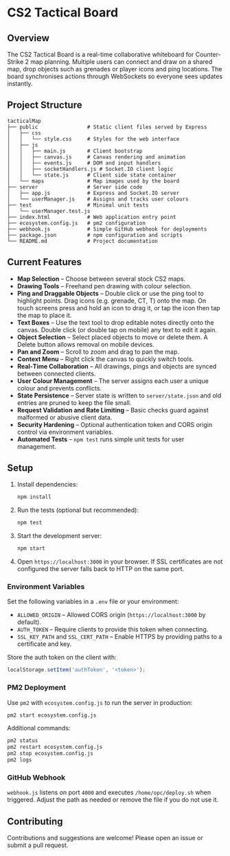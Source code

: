 # CS2 Tactical Board

## Overview
The CS2 Tactical Board is a real-time collaborative whiteboard for Counter-Strike 2 map planning. Multiple users can connect and draw on a shared map, drop objects such as grenades or player icons and ping locations. The board synchronises actions through WebSockets so everyone sees updates instantly.

## Project Structure
```
tacticalMap
├── public                # Static client files served by Express
│   ├── css
│   │   └── style.css     # Styles for the web interface
│   ├── js
│   │   ├── main.js       # Client bootstrap
│   │   ├── canvas.js     # Canvas rendering and animation
│   │   ├── events.js     # DOM and input handlers
│   │   ├── socketHandlers.js # Socket.IO client logic
│   │   └── state.js      # Client side state container
│   └── maps              # Map images used by the board
├── server                # Server side code
│   ├── app.js            # Express and Socket.IO server
│   └── userManager.js    # Assigns and tracks user colours
├── test                  # Minimal unit tests
│   └── userManager.test.js
├── index.html            # Web application entry point
├── ecosystem.config.js   # pm2 configuration
├── webhook.js            # Simple GitHub webhook for deployments
├── package.json          # npm configuration and scripts
└── README.md             # Project documentation
```

## Current Features
- **Map Selection** – Choose between several stock CS2 maps.
- **Drawing Tools** – Freehand pen drawing with colour selection.
- **Ping and Draggable Objects** – Double click or use the ping tool to highlight points. Drag icons (e.g. grenade, CT, T) onto the map. On touch screens press and hold an icon to drag it, or tap the icon then tap the map to place it.
- **Text Boxes** – Use the text tool to drop editable notes directly onto the canvas. Double click (or double tap on mobile) any text to edit it again.
- **Object Selection** – Select placed objects to move or delete them. A Delete button allows removal on mobile devices.
- **Pan and Zoom** – Scroll to zoom and drag to pan the map.
- **Context Menu** – Right click the canvas to quickly switch tools.
- **Real‑Time Collaboration** – All drawings, pings and objects are synced between connected clients.
- **User Colour Management** – The server assigns each user a unique colour and prevents conflicts.
- **State Persistence** – Server state is written to `server/state.json` and old entries are pruned to keep the file small.
- **Request Validation and Rate Limiting** – Basic checks guard against malformed or abusive client data.
- **Security Hardening** – Optional authentication token and CORS origin control via environment variables.
- **Automated Tests** – `npm test` runs simple unit tests for user management.

## Setup
1. Install dependencies:
   ```bash
   npm install
   ```
2. Run the tests (optional but recommended):
   ```bash
   npm test
   ```
3. Start the development server:
   ```bash
   npm start
   ```
4. Open `https://localhost:3000` in your browser. If SSL certificates are not configured the server falls back to HTTP on the same port.

### Environment Variables
Set the following variables in a `.env` file or your environment:
- `ALLOWED_ORIGIN` – Allowed CORS origin (`https://localhost:3000` by default).
- `AUTH_TOKEN` – Require clients to provide this token when connecting.
- `SSL_KEY_PATH` and `SSL_CERT_PATH` – Enable HTTPS by providing paths to a certificate and key.

Store the auth token on the client with:
```javascript
localStorage.setItem('authToken', '<token>');
```

### PM2 Deployment
Use `pm2` with `ecosystem.config.js` to run the server in production:
```bash
pm2 start ecosystem.config.js
```
Additional commands:
```bash
pm2 status
pm2 restart ecosystem.config.js
pm2 stop ecosystem.config.js
pm2 logs
```

### GitHub Webhook
`webhook.js` listens on port `4000` and executes `/home/opc/deploy.sh` when triggered. Adjust the path as needed or remove the file if you do not use it.

## Contributing
Contributions and suggestions are welcome! Please open an issue or submit a pull request.
